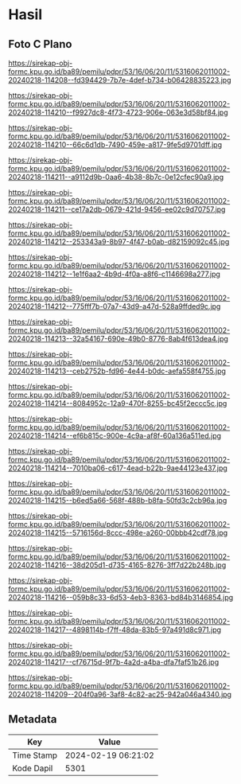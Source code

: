 # Hasil

## Foto C Plano

https://sirekap-obj-formc.kpu.go.id/ba89/pemilu/pdpr/53/16/06/20/11/5316062011002-20240218-114208--fd394429-7b7e-4def-b734-b06428835223.jpg

https://sirekap-obj-formc.kpu.go.id/ba89/pemilu/pdpr/53/16/06/20/11/5316062011002-20240218-114210--f9927dc8-4f73-4723-906e-063e3d58bf84.jpg

https://sirekap-obj-formc.kpu.go.id/ba89/pemilu/pdpr/53/16/06/20/11/5316062011002-20240218-114210--66c6d1db-7490-459e-a817-9fe5d9701dff.jpg

https://sirekap-obj-formc.kpu.go.id/ba89/pemilu/pdpr/53/16/06/20/11/5316062011002-20240218-114211--a9112d9b-0aa6-4b38-8b7c-0e12cfec90a9.jpg

https://sirekap-obj-formc.kpu.go.id/ba89/pemilu/pdpr/53/16/06/20/11/5316062011002-20240218-114211--ce17a2db-0679-421d-9456-ee02c9d70757.jpg

https://sirekap-obj-formc.kpu.go.id/ba89/pemilu/pdpr/53/16/06/20/11/5316062011002-20240218-114212--253343a9-8b97-4f47-b0ab-d82159092c45.jpg

https://sirekap-obj-formc.kpu.go.id/ba89/pemilu/pdpr/53/16/06/20/11/5316062011002-20240218-114212--1e1f6aa2-4b9d-4f0a-a8f6-c1146698a277.jpg

https://sirekap-obj-formc.kpu.go.id/ba89/pemilu/pdpr/53/16/06/20/11/5316062011002-20240218-114212--775fff7b-07a7-43d9-a47d-528a9ffded9c.jpg

https://sirekap-obj-formc.kpu.go.id/ba89/pemilu/pdpr/53/16/06/20/11/5316062011002-20240218-114213--32a54167-690e-49b0-8776-8ab4f613dea4.jpg

https://sirekap-obj-formc.kpu.go.id/ba89/pemilu/pdpr/53/16/06/20/11/5316062011002-20240218-114213--ceb2752b-fd96-4e44-b0dc-aefa558f4755.jpg

https://sirekap-obj-formc.kpu.go.id/ba89/pemilu/pdpr/53/16/06/20/11/5316062011002-20240218-114214--8084952c-12a9-470f-8255-bc45f2eccc5c.jpg

https://sirekap-obj-formc.kpu.go.id/ba89/pemilu/pdpr/53/16/06/20/11/5316062011002-20240218-114214--ef6b815c-900e-4c9a-af8f-60a136a511ed.jpg

https://sirekap-obj-formc.kpu.go.id/ba89/pemilu/pdpr/53/16/06/20/11/5316062011002-20240218-114214--7010ba06-c617-4ead-b22b-9ae44123e437.jpg

https://sirekap-obj-formc.kpu.go.id/ba89/pemilu/pdpr/53/16/06/20/11/5316062011002-20240218-114215--b6ed5a66-568f-488b-b8fa-50fd3c2cb96a.jpg

https://sirekap-obj-formc.kpu.go.id/ba89/pemilu/pdpr/53/16/06/20/11/5316062011002-20240218-114215--5716156d-8ccc-498e-a260-00bbb42cdf78.jpg

https://sirekap-obj-formc.kpu.go.id/ba89/pemilu/pdpr/53/16/06/20/11/5316062011002-20240218-114216--38d205d1-d735-4165-8276-3ff7d22b248b.jpg

https://sirekap-obj-formc.kpu.go.id/ba89/pemilu/pdpr/53/16/06/20/11/5316062011002-20240218-114216--059b8c33-6d53-4eb3-8363-bd84b3146854.jpg

https://sirekap-obj-formc.kpu.go.id/ba89/pemilu/pdpr/53/16/06/20/11/5316062011002-20240218-114217--4898114b-f7ff-48da-83b5-97a491d8c971.jpg

https://sirekap-obj-formc.kpu.go.id/ba89/pemilu/pdpr/53/16/06/20/11/5316062011002-20240218-114217--cf76715d-9f7b-4a2d-a4ba-dfa7faf51b26.jpg

https://sirekap-obj-formc.kpu.go.id/ba89/pemilu/pdpr/53/16/06/20/11/5316062011002-20240218-114209--204f0a96-3af8-4c82-ac25-942a046a4340.jpg


## Metadata

| Key        | Value               |
| ---------- | ------------------- |
| Time Stamp | 2024-02-19 06:21:02 |
| Kode Dapil | 5301                |



